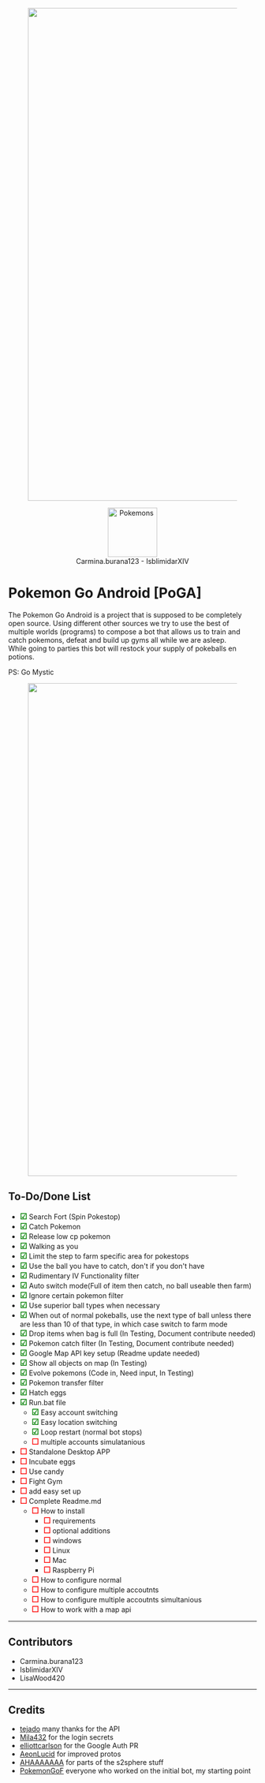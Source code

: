 <center>
<figure>
<img src="https://s19.postimg.org/yke8p5mcz/realistic_pokemon_season_1_by_arvalis_d66xl8c.jpg" width="1000" alt="Pokemons"/>
</figure>
</center>

<center>
<figure>
<img src="https://s19.postimg.org/ygftv5rhv/Vak213_Devils.png" width="100" alt="Pokemons"/>
<figcaption> Carmina.burana123 - IsblimidarXIV </figcaption>
</figure>
</center>

# Pokemon Go Android [PoGA]
The Pokemon Go Android is a project that is supposed to be completely open source. Using different other sources we try to use the best of multiple worlds (programs) to compose a bot that allows us to train and catch pokemons, defeat and build up gyms all while we are asleep.  
While going to parties this bot will restock your supply of pokeballs en potions. 

PS: Go Mystic

<center>
<figure>
<img src="https://s19.postimg.org/vetmyy3qr/nwo_C89k.jpg" width="1000" alt="Pokemons"/>
</figure>
</center>

## To-Do/Done List
 * <font size="3" color="green">**☑**</font> 	Search Fort (Spin Pokestop)
 * <font size="3" color="green">**☑**</font> 	Catch Pokemon
 * <font size="3" color="green">**☑**</font> 	Release low cp pokemon
 * <font size="3" color="green">**☑**</font> 	Walking as you
 * <font size="3" color="green">**☑**</font> 	Limit the step to farm specific area for pokestops
 * <font size="3" color="green">**☑**</font> 	Use the ball you have to catch, don't if you don't have
 * <font size="3" color="green">**☑**</font> 	Rudimentary IV Functionality filter
 * <font size="3" color="green">**☑**</font> 	Auto switch mode(Full of item then catch, no ball useable then farm)
 * <font size="3" color="green">**☑**</font> 	Ignore certain pokemon filter
 * <font size="3" color="green">**☑**</font> 	Use superior ball types when necessary
 * <font size="3" color="green">**☑**</font> 	When out of normal pokeballs, use the next type of ball unless there are less than 10 of that type, in which case switch to farm mode
 * <font size="3" color="green">**☑**</font> 	Drop items when bag is full (In Testing, Document contribute needed)
 * <font size="3" color="green">**☑**</font> 	Pokemon catch filter (In Testing, Document contribute needed)
 * <font size="3" color="green">**☑**</font> 	Google Map API key setup (Readme update needed)
 * <font size="3" color="green">**☑**</font> 	Show all objects on map (In Testing)
 * <font size="3" color="green">**☑**</font> 	Evolve pokemons (Code in, Need input, In Testing)
 * <font size="3" color="green">**☑**</font> 	Pokemon transfer filter
 * <font size="3" color="green">**☑**</font> 	Hatch eggs
 * <font size="3" color="green">**☑**</font> 	Run.bat file
	 * <font size="3" color="green">**☑**</font> 	Easy account switching
	 * <font size="3" color="green">**☑**</font> 	Easy location switching
	 * <font size="3" color="green">**☑**</font> 	Loop restart (normal bot stops)
	 * <font size="3" color="red">**☐**</font> 		multiple accounts simulatanious
 * <font size="3" color="red">**☐**</font> 		Standalone Desktop APP
 * <font size="3" color="red">**☐**</font> 		Incubate eggs
 * <font size="3" color="red">**☐**</font> 		Use candy
 * <font size="3" color="red">**☐**</font> 		Fight Gym
 * <font size="3" color="red">**☐**</font> 		add easy set up
 * <font size="3" color="red">**☐**</font> 		Complete Readme.md
	 * <font size="3" color="red">**☐**</font> 		How to install
	 	* <font size="3" color="red">**☐**</font> 		requirements
	 	* <font size="3" color="red">**☐**</font> 		optional additions
	 	* <font size="3" color="red">**☐**</font> 		windows
	 	* <font size="3" color="red">**☐**</font> 		Linux
	 	* <font size="3" color="red">**☐**</font> 		Mac
	 	* <font size="3" color="red">**☐**</font> 		Raspberry Pi
	 * <font size="3" color="red">**☐**</font> 		How to configure normal
	 * <font size="3" color="red">**☐**</font> 		How to configure multiple accoutnts
	 * <font size="3" color="red">**☐**</font> 		How to configure multiple accoutnts simultanious
	 * <font size="3" color="red">**☐**</font> 		How to work with a map api
 
-------
## Contributors
- Carmina.burana123
- IsblimidarXIV
- LisaWood420

-------
## Credits
- [tejado](https://github.com/tejado) many thanks for the API
- [Mila432](https://github.com/Mila432/Pokemon_Go_API) for the login secrets
- [elliottcarlson](https://github.com/elliottcarlson) for the Google Auth PR
- [AeonLucid](https://github.com/AeonLucid/POGOProtos) for improved protos
- [AHAAAAAAA](https://github.com/AHAAAAAAA/PokemonGo-Map) for parts of the s2sphere stuff
- [PokemonGoF](https://github.com/PokemonGoF/PokemonGo-Bot) everyone who worked on the initial bot, my starting point
